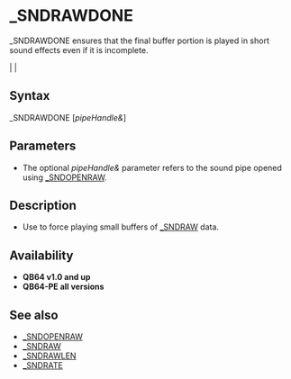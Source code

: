 # _SNDRAWDONE

_SNDRAWDONE ensures that the final buffer portion is played in short sound effects even if it is incomplete.

  

|  |

## Syntax

_SNDRAWDONE [*pipeHandle&*]
  

## Parameters

* The optional *pipeHandle&* parameter refers to the sound pipe opened using [_SNDOPENRAW](_SNDOPENRAW.md).

  

## Description

* Use to force playing small buffers of [_SNDRAW](_SNDRAW.md) data.

  

## Availability

* **QB64 v1.0 and up**
* **QB64-PE all versions**

  

## See also

* [_SNDOPENRAW](_SNDOPENRAW.md)
* [_SNDRAW](_SNDRAW.md)
* [_SNDRAWLEN](_SNDRAWLEN.md)
* [_SNDRATE](_SNDRATE.md)

  
